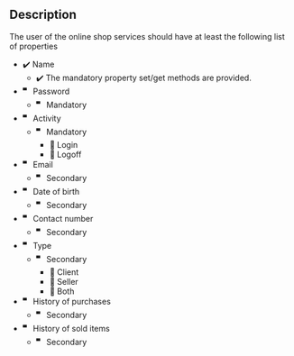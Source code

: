 
## Description
The user of the online shop services should have at least the following list of properties

- ✔️ Name
    - ✔️ The mandatory property set/get methods are provided.
- 🬀 Password
    - 🬀 Mandatory
- 🬀 Activity
    - 🬀 Mandatory
        - 🔘 Login
        - 🔘 Logoff
- 🬀 Email
    - 🬀 Secondary
- 🬀 Date of birth
    - 🬀 Secondary
- 🬀 Contact number
    - 🬀 Secondary
- 🬀 Type
    - 🬀 Secondary
        - 🔘 Client
        - 🔘 Seller
        - 🔘 Both
- 🬀 History of purchases
    - 🬀 Secondary
- 🬀 History of sold items
    - 🬀 Secondary
